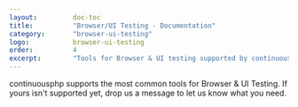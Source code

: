 ```yaml
---
layout:         doc-toc
title:          "Browser/UI Testing - Documentation"
category:       "browser-ui-testing"
logo:           browser-ui-testing
order:          4
excerpt:        "Tools for Browser & UI testing supported by continuousphp."
---
```

continuousphp supports the most common tools for Browser & UI Testing. If yours isn't supported yet, drop us a message to let us know what you need.
